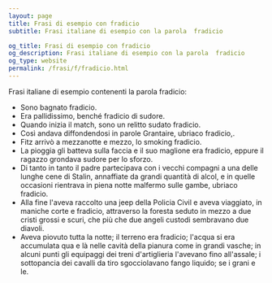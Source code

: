 ```yaml
---
layout: page
title: Frasi di esempio con fradicio 
subtitle: Frasi italiane di esempio con la parola  fradicio

og_title: Frasi di esempio con fradicio 
og_description: Frasi italiane di esempio con la parola  fradicio
og_type: website
permalink: /frasi/f/fradicio.html
---
```


Frasi italiane di esempio contenenti la parola fradicio:


- Sono bagnato fradicio.
- Era pallidissimo, benché fradicio di sudore.
- Quando inizia il match, sono un relitto sudato fradicio.
- Così andava diffondendosi in parole Grantaire, ubriaco fradicio,.
- Fitz arrivò a mezzanotte e mezzo, lo smoking fradicio.
- La pioggia gli batteva sulla faccia e il suo maglione era fradicio, eppure il ragazzo grondava sudore per lo sforzo.
- Di tanto in tanto il padre partecipava con i vecchi compagni a una delle lunghe cene di Stalin, annaffiate da grandi quantità di alcol, e in quelle occasioni rientrava in piena notte malfermo sulle gambe, ubriaco fradicio.
- Alla fine l'aveva raccolto una jeep della Policia Civil e aveva viaggiato, in maniche corte e fradicio, attraverso la foresta seduto in mezzo a due cristi grossi e scuri, che più che due angeli custodi sembravano due diavoli.
- Aveva piovuto tutta la notte; il terreno era fradicio; l'acqua si era accumulata qua e là nelle cavità della pianura come in grandi vasche; in alcuni punti gli equipaggi dei treni d'artiglieria l'avevano fino all'assale; i sottopancia dei cavalli da tiro sgocciolavano fango liquido; se i grani e le.

